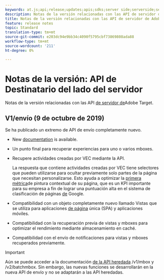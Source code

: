 ```yaml
---
keywords: at.js;api;release;updates;apis;sdks;server side;serverside;server-side;api;delivery api
description: Notas de la versión relacionadas con las API de servidor de Adobe Target.
title: Notas de la versión relacionadas con las API de servidor de Adobe Target.
feature: release notes
topic: Standard
translation-type: tm+mt
source-git-commit: e203dc94e9bb34c4090f5795cbf73869808ada88
workflow-type: tm+mt
source-wordcount: '211'
ht-degree: 0%

---
```



# Notas de la versión: API de Destinatario del lado del servidor

Notas de la versión relacionadas con las API [de servidor de](https://developers.adobetarget.com/api/delivery-api/)Adobe Target.

## V1/envío (9 de octubre de 2019)

Se ha publicado un extremo de API de envío completamente nuevo.

* New [documentation](https://developers.adobetarget.com/api/delivery-api/) is available.
* Un punto final para recuperar experiencias para uno o varios mboxes.
* Recupere actividades creadas por VEC mediante la API.

   La respuesta que contiene actividades creadas por VEC tiene selectores que pueden utilizarse para ocultar previamente solo partes de la página que necesitan personalizarse. Esto ayuda a optimizar la [primera métrica](https://developers.google.com/web/fundamentals/performance/user-centric-performance-metrics.html)de pintura contextual de su página, que es un KPI importante para su empresa a fin de lograr una puntuación alta en el sistema de clasificación de páginas [de](https://en.wikipedia.org/wiki/PageRank) Google.

* Compatibilidad con un objeto completamente nuevo llamado Vistas que se utiliza para aplicaciones [de página](/help/c-implementing-target/c-implementing-target-for-client-side-web/how-to-deployatjs/target-atjs-single-page-application.md) única (SPA) y aplicaciones [](/help/c-target-mobile-app/target-mobile-app.md)móviles.
* Compatibilidad con la recuperación previa de vistas y mboxes para optimizar el rendimiento mediante almacenamiento en caché.
* Compatibilidad con el envío de notificaciones para vistas y mboxes recuperados previamente.

>[!IMPORTANT]
>
>Aún se puede acceder a la documentación [de la API heredada](https://developers.adobetarget.com/api/legacy-api/index.html) /v1/mbox y /v2/batchmbox. Sin embargo, las nuevas funciones se desarrollarán en la nueva API de envío y no se adaptarán a las API heredadas.
